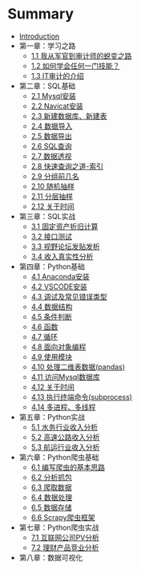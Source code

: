 # Summary

* [Introduction](README.md)
* 第一章：学习之路  
  * [1.1 我从军官到审计师的蜕变之路](1.1.md) 
  * [1.2 如何学会任何一门技能？](1.2.md) 
  * [1.3 IT审计的介绍](1.3.md) 
* 第二章：SQL基础
  * [2.1 Mysql安装](2.1.md) 
  * [2.2 Navicat安装](2.2.md)
  * [2.3 新建数据库、新建表](2.3.md)
  * [2.4 数据导入](2.4.md)
  * [2.5 数据导出](2.5.md)
  * [2.6 SQL查询](2.6.md)
  * [2.7 数据透视](2.7.md)
  * [2.8 快速查询之道-索引](2.8.md)
  * [2.9 分组前几名](2.9.md)
  * [2.10 随机抽样](2.10.md)
  * [2.11 分层抽样](2.11.md)
  * [2.12 关于时间](2.12.md)
* 第三章：SQL实战
  * [3.1 固定资产折旧计算](3.1.md)
  * [3.2 接口测试](3.2.md)
  * [3.3 视野论坛发贴发析](3.3.md)
  * [3.4 收入真实性分析](3.4.md)
* 第四章：Python基础
  * [4.1 Anaconda安装](4.1.md)
  * [4.2 VSCODE安装](4.2.md)
  * [4.3 调试及常见错误类型](4.3.md)
  * [4.4 数据结构](4.4.md)
  * [4.5 条件判断](4.5.md)
  * [4.6 函数](4.6.md)
  * [4.7 循环](4.7.md)
  * [4.8 面向对象编程](4.8.md)
  * [4.9 使用模块](4.9.md)
  * [4.10 处理二维表数据(pandas)](4.10.md)
  * [4.11 访问Mysql数据库](4.11.md)
  * [4.12 关于时间](4.12.md)
  * [4.13 执行终端命令(subprocess)](4.13.md)
  * [4.14 多进程、多线程](4.14.md)
* 第五章：Python实战
  * [5.1 水务行业收入分析](5.1.md)
  * [5.2 高速公路收入分析](5.2.md)
  * [5.3 航运行业收入分析](5.3.md)
* 第六章：Python爬虫基础
  * [6.1 编写爬虫的基本思路](6.1.md)
  * [6.2 分析抓包](6.2.md)
  * [6.3 爬取数据](6.3.md)
  * [6.4 数据处理](6.4.md)
  * [6.5 数据存储](6.5.md)
  * [6.6 Scrapy爬虫框架](6.6.md)
* 第七章：Python爬虫实战
  * [7.1 互联网公司PV分析](7.1.md)
  * [7.2 理财产品竞业分析](7.2.md)
* 第八章：数据可视化
